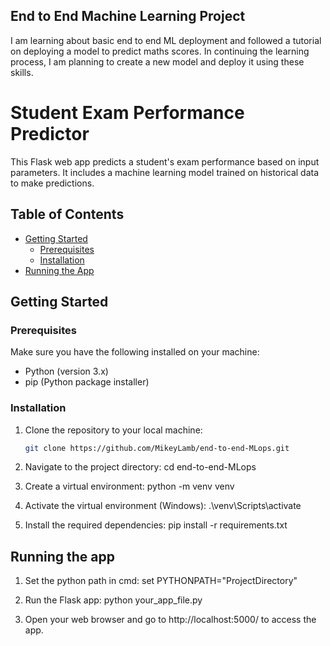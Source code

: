 ## End to End Machine Learning Project
I am learning about basic end to end ML deployment and followed a tutorial on deploying a model to predict maths scores. In continuing the learning process, I am planning to create a new model and deploy it using these skills. 


# Student Exam Performance Predictor

This Flask web app predicts a student's exam performance based on input parameters. It includes a machine learning model trained on historical data to make predictions.

## Table of Contents
- [Getting Started](#getting-started)
    - [Prerequisites](#prerequisites)
    - [Installation](#installation)
- [Running the App](#running-the-app)

## Getting Started

### Prerequisites
Make sure you have the following installed on your machine:
- Python (version 3.x)
- pip (Python package installer)

### Installation
1. Clone the repository to your local machine:

   ```bash
   git clone https://github.com/MikeyLamb/end-to-end-MLops.git

2. Navigate to the project directory:
    cd end-to-end-MLops

3. Create a virtual environment:
    python -m venv venv

4. Activate the virtual environment (Windows):
    .\venv\Scripts\activate

5. Install the required dependencies:
    pip install -r requirements.txt


## Running the app

1. Set the python path in cmd:
    set PYTHONPATH="ProjectDirectory"
2. Run the Flask app:
    python your_app_file.py

3. Open your web browser and go to http://localhost:5000/ to access the app.
